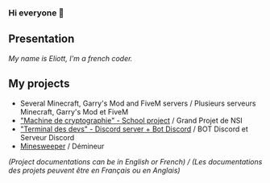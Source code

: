 ### Hi everyone 👋

## Presentation

*My name is Eliott, I'm a french coder.*

## My projects

- Several Minecraft, Garry's Mod and FiveM servers / Plusieurs serveurs Minecraft, Garry's Mod et FiveM
- ["Machine de cryptographie" - School project](https://github.com/Eliott-B/Grand-Projet-Cryptographie) / Grand Projet de NSI
- ["Terminal des devs" - Discord server + Bot Discord](https://discord.gg/eufdGDkQq5) / BOT Discord et Serveur Discord
- [Minesweeper](https://github.com/Chakib-Eliott/demineur) / Démineur

*(Project documentations can be in English or French) / (Les documentations des projets peuvent être en Français ou en Anglais)*
